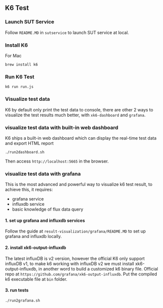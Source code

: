 K6 Test
--

### Launch SUT Service
Follow `README.MD` in `sutservice` to launch SUT service at local.

### Install K6
For Mac
```commandline
brew install k6
```

### Run K6 Test
```commandline
k6 run run.js
```

### Visualize test data
K6 by default only print the test data to console, there are other 2 ways to visualize the test results much better, with `xk6-dashboard` and `grafana`.

### visualize test data with built-in web dashboard
K6 ships a built-in web dashboard which can display the real-time test data and export HTML report
```shell
./run2dashboard.sh
```
Then access `http://localhost:5665` in the browser.

### visualize test data with grafana
This is the most advanced and powerful way to visualize k6 test result, to achieve this, it requires:
- grafana service
- influxdb service
- basic knowledge of flux data query 

#### 1. set up grafana and influxdb services
Follow the guide at `result-visualization/grafana/README.MD` to set up grafana and influxdb locally.

#### 2. install xk6-output-influxdb
The latest influxDB is v2 version, however the official K6 only support influxDB v1, to make k6 working with influxDB v2 we must install xk6-output-influxdb,
in another word to build a customized k6 binary file. Official repo at `https://github.com/grafana/xk6-output-influxdb`. Put the compiled k6 executable file at `bin` folder.

#### 3. run tests
```shell
./run2grafana.sh
```
